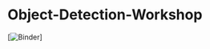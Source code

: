 ﻿# Object-Detection-Workshop

[![Binder](https://mybinder.org/v2/gh/Matthieu-LORMEAU/Object-Detection-Workshop/master?filepath=image-recognition-workshop-empty.ipynb)]
